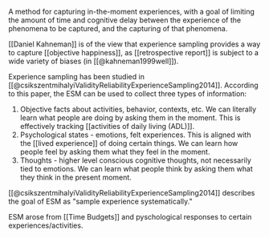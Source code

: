 A method for capturing in-the-moment experiences, with a goal of limiting the amount of time and cognitive delay between the experience of the phenomena to be captured, and the capturing of that phenomena. 

[[Daniel Kahneman]] is of the view that experience sampling provides a way to capture [[objective happiness]], as [[retrospective report]] is subject to a wide variety of biases (in [[@kahneman1999well]]). 

Experience sampling has been studied in [[@csikszentmihalyiValidityReliabilityExperienceSampling2014]]. According to this paper, the ESM can be used to collect three types of information:

1. Objective facts about activities, behavior, contexts, etc. We can literally learn what people are doing by asking them in the moment.  This is effectively tracking [[activities of daily living (ADL)]]. 
2. Psychological states - emotions, felt experiences. This is aligned with the [[lived experience]] of doing certain things. We can learn how people feel by asking them what they feel in the moment.
3. Thoughts - higher level conscious cognitive thoughts, not necessarily tied to emotions. We can learn what people think by asking them what they think in the present moment. 


[[@csikszentmihalyiValidityReliabilityExperienceSampling2014]] describes the goal of ESM as "sample experience systematically." 


ESM arose from [[Time Budgets]] and pyschological responses to certain experiences/activities. 

